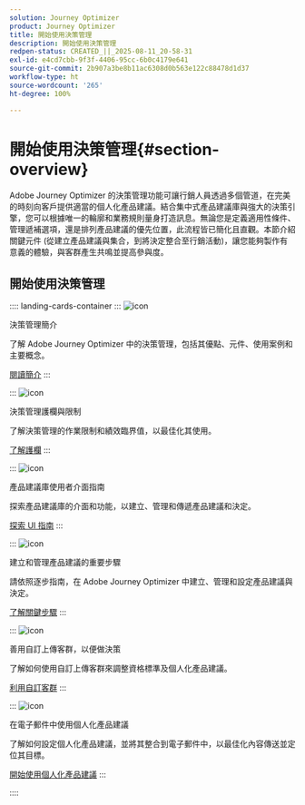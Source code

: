 ```yaml
---
solution: Journey Optimizer
product: Journey Optimizer
title: 開始使用決策管理
description: 開始使用決策管理
redpen-status: CREATED_||_2025-08-11_20-58-31
exl-id: e4cd7cbb-9f3f-4406-95cc-6b0c4179e641
source-git-commit: 2b907a3be8b11ac6308d0b563e122c88478d1d37
workflow-type: ht
source-wordcount: '265'
ht-degree: 100%

---
```


# 開始使用決策管理{#section-overview}

Adobe Journey Optimizer 的決策管理功能可讓行銷人員透過多個管道，在完美的時刻向客戶提供適當的個人化產品建議。結合集中式產品建議庫與強大的決策引擎，您可以根據唯一的輪廓和業務規則量身打造訊息。無論您是定義適用性條件、管理遞補選項，還是排列產品建議的優先位置，此流程皆已簡化且直觀。本節介紹關鍵元件 (從建立產品建議與集合，到將決定整合至行銷活動)，讓您能夠製作有意義的體驗，與客群產生共鳴並提高參與度。

## 開始使用決策管理

:::: landing-cards-container
:::
![icon](https://cdn.experienceleague.adobe.com/icons/book.svg)

決策管理簡介

了解 Adobe Journey Optimizer 中的決策管理，包括其優點、元件、使用案例和主要概念。

[閱讀簡介](../using/offers/get-started/starting-offer-decisioning.md)
:::

:::
![icon](https://cdn.experienceleague.adobe.com/icons/shield-halved.svg?lang=zh-Hant)

決策管理護欄與限制

了解決策管理的作業限制和績效臨界值，以最佳化其使用。

[了解護欄](../using/offers/decision-management-guardrails.md)
:::

:::
![icon](https://cdn.experienceleague.adobe.com/icons/gear.svg?lang=zh-Hant)

產品建議庫使用者介面指南

探索產品建議庫的介面和功能，以建立、管理和傳遞產品建議和決定。

[探索 UI 指南](../using/offers/get-started/user-interface.md)
:::

:::
![icon](https://cdn.experienceleague.adobe.com/icons/list-check.svg)

建立和管理產品建議的重要步驟

請依照逐步指南，在 Adobe Journey Optimizer 中建立、管理和設定產品建議與決定。

[了解關鍵步驟](../using/offers/offer-library/key-steps.md)
:::

:::
![icon](https://cdn.experienceleague.adobe.com/icons/bullseye.svg?lang=zh-Hant)

善用自訂上傳客群，以便做決策

了解如何使用自訂上傳客群來調整資格標準及個人化產品建議。

[利用自訂客群](../using/offers/custom-upload-decisioning.md)
:::

:::
![icon](https://cdn.experienceleague.adobe.com/icons/circle-play.svg?lang=zh-Hant)

在電子郵件中使用個人化產品建議

了解如何設定個人化產品建議，並將其整合到電子郵件中，以最佳化內容傳送並定位其目標。

[開始使用個人化產品建議](../using/offers/offers-e2e.md)
:::

::::

